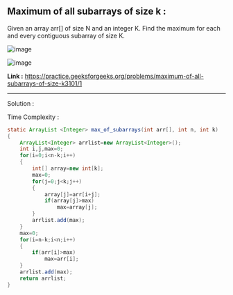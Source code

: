 ## Maximum of all subarrays of size k :
Given an array arr[] of size N and an integer K. Find the maximum for each and every contiguous subarray of size K.

![image](https://user-images.githubusercontent.com/23376002/158162370-ba398777-f6c5-4be9-8ea0-1a8de01fedf9.png)

![image](https://user-images.githubusercontent.com/23376002/158162427-92cea903-8948-4e63-b6a3-8bac34a54934.png)

**Link :** https://practice.geeksforgeeks.org/problems/maximum-of-all-subarrays-of-size-k3101/1


-------------------------------------------------------------------------------------------------------------------------------------------------------


Solution :

Time Complexity :


```java
static ArrayList <Integer> max_of_subarrays(int arr[], int n, int k)
{
    ArrayList<Integer> arrlist=new ArrayList<Integer>();
    int i,j,max=0;
    for(i=0;i<n-k;i++)
    {
        int[] array=new int[k];
        max=0;
        for(j=0;j<k;j++)
        {
            array[j]=arr[i+j];
            if(array[j]>max)
                max=array[j];
        }
        arrlist.add(max);
    }
    max=0;
    for(i=n-k;i<n;i++)
    {
        if(arr[i]>max)
            max=arr[i];
    }
    arrlist.add(max);
    return arrlist;
}
```


